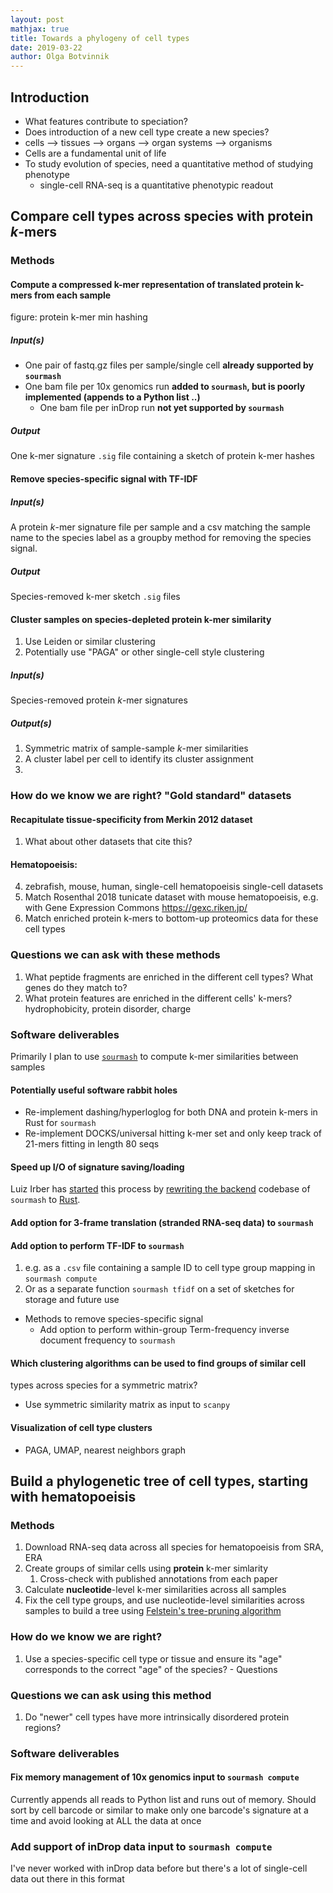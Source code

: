 ```yaml
---
layout: post
mathjax: true
title: Towards a phylogeny of cell types
date: 2019-03-22
author: Olga Botvinnik
---
```



[TOC]: # "Table of Contents"






## Introduction

- What features contribute to speciation?
- Does introduction of a new cell type create a new species?
- cells --> tissues --> organs --> organ systems --> organisms
- Cells are a fundamental unit of life
- To study evolution of species, need a quantitative method of studying phenotype
  - single-cell RNA-seq is a quantitative phenotypic readout

## Compare cell types across species with protein $k$-mers


### Methods

#### Compute a compressed k-mer representation of translated protein k-mers from each sample

figure: protein k-mer min hashing

##### Input(s)

- One pair of fastq.gz files per sample/single cell **already supported by `sourmash`**
- One bam file per 10x genomics run **added to `sourmash`, but is poorly implemented (appends to a Python list ..)**
  - One bam file per inDrop run **not yet supported by `sourmash`**

##### Output

One k-mer signature `.sig` file containing a sketch of protein k-mer hashes

#### Remove species-specific signal with TF-IDF


##### Input(s)

A protein $k$-mer signature file per sample and a csv matching the sample name
to the species label as a groupby method for removing the species signal.


##### Output

Species-removed k-mer sketch `.sig` files

#### Cluster samples on species-depleted protein k-mer similarity

1. Use Leiden or similar clustering
2. Potentially use "PAGA" or other single-cell style clustering


##### Input(s)

Species-removed protein $k$-mer signatures

##### Output(s)

1. Symmetric matrix of sample-sample $k$-mer similarities
2. A cluster label per cell to identify its cluster assignment
3. 

### How do we know we are right? "Gold standard" datasets

#### Recapitulate tissue-specificity from Merkin 2012 dataset

1. What about other datasets that cite this?

#### Hematopoeisis:

4. zebrafish, mouse, human, single-cell hematopoeisis single-cell datasets
5. Match Rosenthal 2018 tunicate dataset with mouse hematopoeisis, e.g. with Gene Expression Commons https://gexc.riken.jp/
6. Match enriched protein k-mers to bottom-up proteomics data for these cell types


### Questions we can ask with these methods


1. What peptide fragments are enriched in the different cell types? What genes do they match to?
2. What protein features are enriched in the different cells' k-mers? hydrophobicity, protein disorder, charge



### Software deliverables

Primarily I plan to use
[`sourmash`](https://github.com/dib-lab/sourmash/) to compute k-mer
similarities between samples

#### Potentially useful software rabbit holes

- Re-implement dashing/hyperloglog for both DNA and protein k-mers in Rust for `sourmash`
- Re-implement DOCKS/universal hitting k-mer set and only keep track of 21-mers
  fitting in length 80 seqs

#### Speed up I/O of signature saving/loading

Luiz Irber has
[started](https://github.com/dib-lab/sourmash/pull/532) this process by
[rewriting the backend](https://github.com/dib-lab/sourmash/pull/424) codebase of `sourmash` to [Rust](https://www.rust-lang.org/).

#### Add option for 3-frame translation (stranded RNA-seq data) to `sourmash`

#### Add option to perform TF-IDF to `sourmash`

1. e.g. as a `.csv` file containing a sample ID to cell type group mapping in
   `sourmash compute`
2. Or as a separate function `sourmash tfidf` on a set of sketches for storage
   and future use


- Methods to remove species-specific signal
  - Add option to perform within-group Term-frequency inverse document frequency to `sourmash`

#### Which clustering algorithms can be used to find groups of similar cell
types across species for a symmetric matrix?

  - Use symmetric similarity matrix as input to `scanpy`

#### Visualization of cell type clusters

  - PAGA, UMAP, nearest neighbors graph


## Build a phylogenetic tree of cell types, starting with hematopoeisis


### Methods

1. Download RNA-seq data across all species for hematopoeisis from SRA, ERA
2. Create groups of similar cells using **protein** k-mer simlarity
   1. Cross-check with published annotations from each paper
3. Calculate **nucleotide**-level k-mer similarities across all samples
4. Fix the cell type groups, and use nucleotide-level similarities across samples to build a tree using [Felstein's tree-pruning algorithm](https://en.wikipedia.org/wiki/Felsenstein%27s_tree-pruning_algorithm)

### How do we know we are right?

1. Use a species-specific cell type or tissue and ensure its "age" corresponds to the correct "age" of the species? - Questions

### Questions we can ask using this method

  1. Do "newer" cell types have more intrinsically disordered protein
     regions?

### Software deliverables

#### Fix memory management of 10x genomics input to `sourmash compute`

Currently appends all reads to Python list and runs out of memory. Should sort by cell barcode or similar to make only one barcode's signature at a time and avoid looking at ALL the data at once

### Add support of inDrop data input to `sourmash compute`

I've never worked with inDrop data before but there's a lot of single-cell data out there in this format

